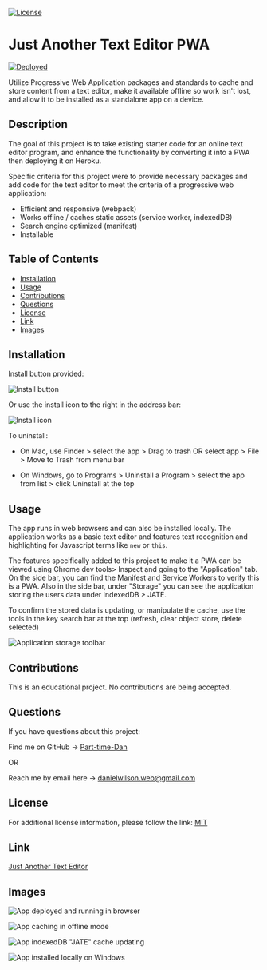 [![License](https://img.shields.io/badge/License-MIT-blue.svg)](https://choosealicense.com/licenses/mit/)

# Just Another Text Editor PWA

[![Deployed](https://www.herokucdn.com/deploy/button.svg)](https://dw-pwa-jate-ptd-63fb8dd4fd48.herokuapp.com/)

Utilize Progressive Web Application packages and standards to cache and store content from a text editor, make it available offline so work isn't lost, and allow it to be installed as a standalone app on a device.

## Description

The goal of this project is to take existing starter code for an online text editor program, and enhance the functionality by converting it into a PWA then deploying it on Heroku.

Specific criteria for this project were to provide necessary packages and add code for the text editor to meet the criteria of a progressive web application:

- Efficient and responsive (webpack)
- Works offline / caches static assets (service worker, indexedDB)
- Search engine optimized (manifest) 
- Installable


## Table of Contents

- [Installation](#installation)
- [Usage](#usage)
- [Contributions](#contributions)
- [Questions](#questions)
- [License](#license)
- [Link](#link)
- [Images](#images)

## Installation

Install button provided: 

![Install button](/assets/JATE-install.PNG)


Or use the install icon to the right in the address bar: 

![Install icon](/assets/URL-install-icon.png)

To uninstall:

- On Mac, use Finder > select the app > Drag to trash OR select app > File > Move to Trash from menu bar

- On Windows, go to Programs > Uninstall a Program > select the app from list > click Uninstall at the top

## Usage

The app runs in web browsers and can also be installed locally. The application works as a basic text editor and features text recognition and highlighting for Javascript terms like ```new``` or ```this```.

The features specifically added to this project to make it a PWA can be viewed using Chrome dev tools> Inspect and going to the "Application" tab. On the side bar, you can find the Manifest and Service Workers to verify this is a PWA. Also in the side bar, under "Storage" you can see the application storing the users data under IndexedDB > JATE.

To confirm the stored data is updating, or manipulate the cache, use the tools in the key search bar at the top (refresh, clear object store, delete selected)

![Application storage toolbar](/assets/database-buttons.png)

## Contributions

This is an educational project. No contributions are being accepted.

## Questions

If you have questions about this project:

Find me on GitHub -> [Part-time-Dan](https://github.com/Part-time-Dan)

OR

Reach me by email here -> [danielwilson.web@gmail.com](mailto:danielwilson.web@gmail.com)


## License

For additional license information, please follow the link: [MIT](https://choosealicense.com/licenses/mit/)

## Link

[Just Another Text Editor](https://dw-pwa-jate-ptd-63fb8dd4fd48.herokuapp.com/)

## Images

![App deployed and running in browser](/assets/pwa-heroku-deploy.PNG)

![App caching in offline mode](/assets/pwa-offline-mode.PNG)

![App indexedDB "JATE" cache updating](/assets/pwa-indexedDB.PNG)

![App installed locally on Windows](/assets/pwa-installed.PNG)
